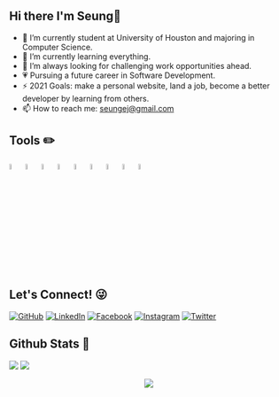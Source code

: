 ## Hi there I'm Seung👋

- 🔭 I’m currently student at University of Houston and majoring in Computer Science.
- 🌱 I’m currently learning everything.
- 👯 I’m always looking for challenging work opportunities ahead.
- :heartpulse: Pursuing a future career in Software Development.
- ⚡ 2021 Goals: make a personal website, land a job, become a better developer by learning from others.
- 📫 How to reach me: seungej@gmail.com



## Tools :pencil2:
[<img alt="C++" width="5%" src="https://devicon.dev/devicon.git/icons/cplusplus/cplusplus-original.svg" />](https://www.google.com/search?&q=C++)
[<img alt="Python" width="5%" src="https://devicon.dev/devicon.git/icons/python/python-original.svg" />](https://www.google.com/search?&q=Python)
[<img alt="HTML5" width="5%" src="https://devicons.github.io/devicon/devicon.git/icons/html5/html5-original-wordmark.svg" />](https://www.google.com/search?&q=html5)
[<img alt="CSS3" width="5%" src="https://devicons.github.io/devicon/devicon.git/icons/css3/css3-original-wordmark.svg" />](https://www.google.com/search?&q=css3)
[<img alt="Bootstrap" width="5%" src="https://devicons.github.io/devicon/devicon.git/icons/bootstrap/bootstrap-plain.svg" />](https://www.google.com/search?&q=bootstrap)
[<img alt="Javascript" width="5%" src="https://devicon.dev/devicon.git/icons/javascript/javascript-original.svg" />](https://www.google.com/search?&q=Javascript)
[<img alt="MySQL" width="5%" src="https://devicon.dev/devicon.git/icons/mysql/mysql-original-wordmark.svg" />](https://www.google.com/search?&q=MySQL)
[<img alt="Git" width="5%" src="https://devicon.dev/devicon.git/icons/git/git-original.svg" />](https://www.google.com/search?&q=Git)
[<img alt="React" width="5%" src="https://devicon.dev/devicon.git/icons/react/react-original.svg" />](https://www.google.com/search?&q=React)





## Let's Connect! :stuck_out_tongue_winking_eye:

<p>
	<a href="https://github.com/seungej"><img src="https://img.icons8.com/bubbles/50/000000/github.png" alt="GitHub"/></a>
	<a href="https://www.linkedin.com/in/seung-jung-35060a1a0/"><img src="https://img.icons8.com/bubbles/50/000000/linkedin.png" alt="LinkedIn"/></a>
	<a href="https://www.facebook.com/seungej/"><img src="https://img.icons8.com/bubbles/50/000000/facebook-new.png" alt="Facebook"/></a>
	<a href="https://www.instagram.com/seungej/"><img src="https://img.icons8.com/bubbles/50/000000/instagram.png" alt="Instagram"/></a>
	<a href="https://twitter.com/seungej_"><img src="https://img.icons8.com/bubbles/50/000000/twitter.png" alt="Twitter"/></a>
</p>



## Github Stats :compass:
<img src="https://github-readme-stats.vercel.app/api?username=seungej&hide=stars&show_icons=true&theme=dracula&line_height=32">
<img src="https://github-readme-stats.vercel.app/api/top-langs/?username=seungej&count_private=true&theme=dracula">

<p href="https://github.com/seungej/github-profile-views-counter" align="center"><img src="https://gpvc.arturio.dev/seungej"></p>



